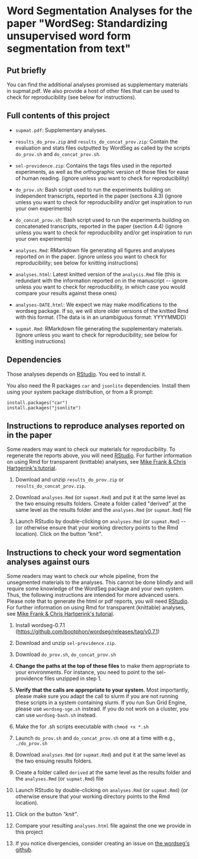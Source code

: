 # Word Segmentation Analyses for the paper "WordSeg: Standardizing unsupervised word form segmentation from text"

## Put briefly

You can find the additional analyses promised as supplementary
materials in supmat.pdf. We also provide a host of other files that
can be used to check for reproducibility (see below for instructions).

## Full contents of this project

* `supmat.pdf`: Supplementary analyses.

* `results_do_prov.zip` and `results_do_concat_prov.zip`: Contain the
  evaluation and stats files outputted by WordSeg as called by the
  scripts `do_prov.sh` and `do_concat_prov.sh`.

* `sel-providence.zip`: Contains the tags files used in the reported
  experiments, as well as the orthographic version of those files for
  ease of human reading. (ignore unless you want to check for
  reproducibility)

* `do_prov.sh`: Bash script used to run the experiments building on
  independent transcripts, reported in the paper (sections 4.3)
  (ignore unless you want to check for reproducibility and/or get
  inspiration to run your own experiments)

* `do_concat_prov.sh`: Bash script used to run the experiments
  building on concatenated transcripts, reported in the paper (section
  4.4) (ignore unless you want to check for reproducibility and/or get
  inspiration to run your own experiments)

* `analyses.Rmd`: RMarkdown file generating all figures and analyses
  reported on in the paper. (ignore unless you want to check for
  reproducibility; see below for knitting instructions)

* `analyses.html`: Latest knitted version of the `analysis.Rmd` file
  (this is redundant with the information reported on in the
  manuscript -- ignore unless you want to check for reproducibility,
  in which case you would compare your results against these ones)

* `analyses-DATE.html`: We expect we may make modifications to the
  wordseg package. If so, we will store older versions of the knitted
  Rmd with this format. (The data is in an unambiguous format:
  YYYYMMDD)

* `supmat.Rmd`: RMarkdown file generating the supplementary
  materials. (ignore unless you want to check for reproducibility; see
  below for knitting instructions)


## Dependencies

Those analyses depends on [RStudio](https://www.rstudio.com/). You eed
to install it.

You also need the R packages `car` and `jsonlite` dependencies.
Install them using your system package distribution, or from a R
prompt:

    install.packages("car")
    install.packages("jsonlite")


## Instructions to reproduce analyses reported on in the paper

Some readers may want to check our materials for reproducibility. To
regenerate the reports above, you will need
[RStudio](https://www.rstudio.com/). For further information on using
Rmd for transparent (knittable) analyses, see [Mike Frank & Chris
Hartgerink's
tutorial](https://libscie.github.io/rmarkdown-workshop/handout.html).

1. Download and unzip `results_do_prov.zip` or
   `results_do_concat_prov.zip`.

2. Download `analyses.Rmd` (or `supmat.Rmd`) and put it at the same
   level as the two ensuing results folders. Create a folder called
   "derived" at the same level as the results folder and the
   `analyses.Rmd` (or `supmat.Rmd`) file

3. Launch RStudio by double-clicking on `analyses.Rmd` (or
   `supmat.Rmd`) -- (or otherwise ensure that your working directory
   points to the Rmd location).  Click on the button *"knit"*.

## Instructions to check your word segmentation analyses against ours

Some readers may want to check our whole pipeline, from the
unsegmented materials to the analyses. This cannot be done blindly and
will require some knowledge of the WordSeg package and your own
system. Thus, the following instructions are intended for more
advanced users. Please note that to generate the html or pdf reports,
you will need [RStudio](https://www.rstudio.com/). For further
information on using Rmd for transparent (knittable) analyses, see
[Mike Frank & Chris Hartgerink's
tutorial](https://libscie.github.io/rmarkdown-workshop/handout.html).

1. Install wordseg-0.7.1
   (https://github.com/bootphon/wordseg/releases/tag/v0.7.1)

2. Download and unzip `sel-providence.zip`.

3. Download `do_prov.sh`, `do_concat_prov.sh`

4. **Change the paths at the top of these files** to make them
   appropriate to your environments. For instance, you need to point
   to the sel-providence files unzipped in step 1.

5. **Verify that the calls are appropriate to your system.** Most
   importantly, please make sure you adapt the call to slurm if you
   are not running these scripts in a system containing slurm. If you
   run Sun Grid Engine, please use `wordseg-sge.sh` instead. If you do
   not work on a cluster, you can use `wordseg-bash.sh` instead.

6. Make the for .sh scripts executable with `chmod +x *.sh`

7. Launch `do_prov.sh` and `do_concat_prov.sh` one at a time with e.g., `./do_prov.sh`

8. Download `analyses.Rmd` (or `supmat.Rmd`) and put it at the same level
   as the two ensuing results folders.

9. Create a folder called `derived` at the same level as the results
   folder and the `analyses.Rmd` (or `supmat.Rmd`) file

10. Launch RStudio by double-clicking on `analyses.Rmd` (or
    `supmat.Rmd`) (or otherwise ensure that your working directory
    points to the Rmd location).

11. Click on the button *"knit"*.

12. Compare your resulting `analyses.html` file against the one we
    provide in this project

13. If you notice divergencies, consider creating an issue on [the
    wordseg's github](https://github.com/bootphon/wordseg/issues).
